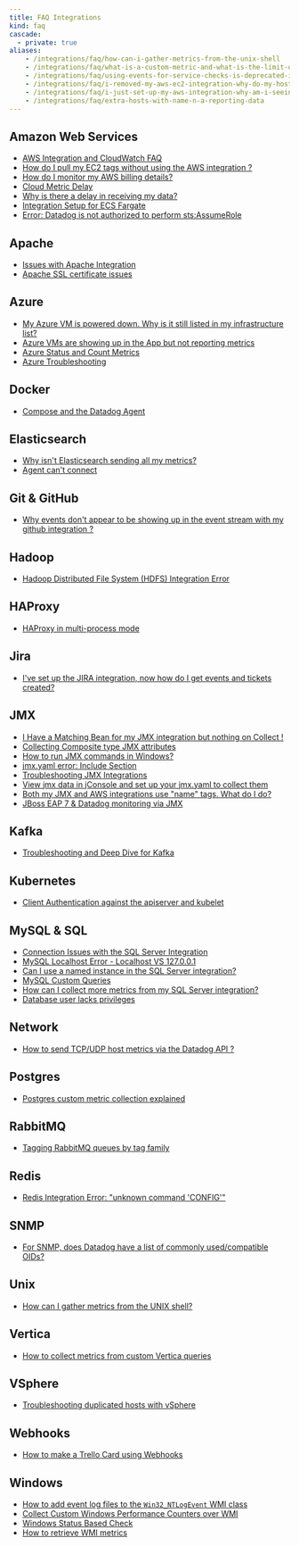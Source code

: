 ```yaml
---
title: FAQ Integrations
kind: faq
cascade: 
  - private: true
aliases:
    - /integrations/faq/how-can-i-gather-metrics-from-the-unix-shell
    - /integrations/faq/what-is-a-custom-metric-and-what-is-the-limit-on-the-number-of-custom-metrics-i-can-have
    - /integrations/faq/using-events-for-service-checks-is-deprecated-in-favor-of-monitors
    - /integrations/faq/i-removed-my-aws-ec2-integration-why-do-my-hosts-still-have-aws-tags
    - /integrations/faq/i-just-set-up-my-aws-integration-why-am-i-seeing-duplicate-hosts
    - /integrations/faq/extra-hosts-with-name-n-a-reporting-data
---
```


## Amazon Web Services

* [AWS Integration and CloudWatch FAQ][1]
* [How do I pull my EC2 tags without using the AWS integration ?][2]
* [How do I monitor my AWS billing details?][3]
* [Cloud Metric Delay][4]
* [Why is there a delay in receiving my data?][5]
* [Integration Setup for ECS Fargate][6]
* [Error: Datadog is not authorized to perform sts:AssumeRole][7]

## Apache

* [Issues with Apache Integration][8]
* [Apache SSL certificate issues][9]

## Azure

* [My Azure VM is powered down. Why is it still listed in my infrastructure list?][10]
* [Azure VMs are showing up in the App but not reporting metrics][11]
* [Azure Status and Count Metrics][12]
* [Azure Troubleshooting][13]

## Docker

* [Compose and the Datadog Agent][14]

## Elasticsearch

* [Why isn't Elasticsearch sending all my metrics?][15]
* [Agent can't connect][16]

## Git & GitHub

* [Why events don't appear to be showing up in the event stream with my github integration ?][17]

## Hadoop

* [Hadoop Distributed File System (HDFS) Integration Error][18]

## HAProxy

* [HAProxy in multi-process mode][19]

## Jira

* [I've set up the JIRA integration, now how do I get events and tickets created?][20]

## JMX

* [I Have a Matching Bean for my JMX integration but nothing on Collect !][21]
* [Collecting Composite type JMX attributes][22]
* [How to run JMX commands in Windows?][23]
* [jmx.yaml error: Include Section][24]
* [Troubleshooting JMX Integrations][25]
* [View jmx data in jConsole and set up your jmx.yaml to collect them][26]
* [Both my JMX and AWS integrations use "name" tags. What do I do?][27]
* [JBoss EAP 7 & Datadog monitoring via JMX][28]

## Kafka


* [Troubleshooting and Deep Dive for Kafka][29]

## Kubernetes

* [Client Authentication against the apiserver and kubelet][30]

## MySQL & SQL

* [Connection Issues with the SQL Server Integration][31]
* [MySQL Localhost Error - Localhost VS 127.0.0.1][32]
* [Can I use a named instance in the SQL Server integration?][33]
* [MySQL Custom Queries][34]
* [How can I collect more metrics from my SQL Server integration?][35]
* [Database user lacks privileges][36]

## Network

* [How to send TCP/UDP host metrics via the Datadog API ?][37]

## Postgres

* [Postgres custom metric collection explained][38]

## RabbitMQ

* [Tagging RabbitMQ queues by tag family][39]

## Redis

* [Redis Integration Error: "unknown command 'CONFIG'"][40]

## SNMP

* [For SNMP, does Datadog have a list of commonly used/compatible OIDs?  ][41]

## Unix

* [How can I gather metrics from the UNIX shell?][42]

## Vertica

* [How to collect metrics from custom Vertica queries][43]

## VSphere

* [Troubleshooting duplicated hosts with vSphere][44]

## Webhooks

* [How to make a Trello Card using Webhooks][45]

## Windows

* [How to add event log files to the `Win32_NTLogEvent` WMI class][46]
* [Collect Custom Windows Performance Counters over WMI][47]
* [Windows Status Based Check][48]
* [How to retrieve WMI metrics][49]

[1]: /integrations/faq/aws-integration-and-cloudwatch-faq/
[2]: /integrations/faq/how-do-i-pull-my-ec2-tags-without-using-the-aws-integration/
[3]: /integrations/faq/how-do-i-monitor-my-aws-billing-details/
[4]: /integrations/faq/cloud-metric-delay/
[5]: /integrations/faq/why-is-there-a-delay-in-receiving-my-data/
[6]: /integrations/faq/integration-setup-ecs-fargate/
[7]: /integrations/faq/error-datadog-not-authorized-sts-assume-role/
[8]: /integrations/faq/issues-with-apache-integration/
[9]: /integrations/faq/apache-ssl-certificate-issues/
[10]: /integrations/faq/my-azure-vm-is-powered-down-why-is-it-still-listed-in-my-infrastructure-list/
[11]: /integrations/faq/azure-vms-are-showing-up-in-the-app-but-not-reporting-metrics/
[12]: /integrations/faq/azure-status-metric/
[13]: /integrations/faq/azure-troubleshooting/
[14]: /integrations/faq/compose-and-the-datadog-agent/
[15]: /integrations/faq/why-isn-t-elasticsearch-sending-all-my-metrics/
[16]: /integrations/faq/elastic-agent-can-t-connect/
[17]: /integrations/faq/why-events-don-t-appear-to-be-showing-up-in-the-event-stream-with-my-github-integration/
[18]: /integrations/faq/hadoop-distributed-file-system-hdfs-integration-error/
[19]: /integrations/faq/haproxy-multi-process/
[20]: /integrations/faq/i-ve-set-up-the-jira-integration-now-how-do-i-get-events-and-tickets-created/
[21]: /integrations/faq/i-have-a-matching-bean-for-my-jmx-integration-but-nothing-on-collect/
[22]: /integrations/faq/collecting-composite-type-jmx-attributes/
[23]: /integrations/faq/how-to-run-jmx-commands-in-windows/
[24]: /integrations/faq/jmx-yaml-error-include-section/
[25]: /integrations/faq/troubleshooting-jmx-integrations/
[26]: /integrations/faq/view-jmx-data-in-jconsole-and-set-up-your-jmx-yaml-to-collect-them/
[27]: /integrations/faq/both-my-jmx-and-aws-integrations-use-name-tags-what-do-i-do/
[28]: /integrations/faq/jboss-eap-7-datadog-monitoring-via-jmx/
[29]: /integrations/faq/troubleshooting-and-deep-dive-for-kafka/
[30]: /integrations/faq/client-authentication-against-the-apiserver-and-kubelet/
[31]: /integrations/faq/connection-issues-with-the-sql-server-integration/
[32]: /integrations/faq/mysql-localhost-error-localhost-vs-127-0-0-1/
[33]: /integrations/faq/can-i-use-a-named-instance-in-the-sql-server-integration/
[34]: /integrations/faq/how-to-collect-metrics-from-custom-mysql-queries/
[35]: /integrations/faq/how-can-i-collect-more-metrics-from-my-sql-server-integration/
[36]: /integrations/faq/database-user-lacks-privileges/
[37]: /integrations/faq/how-to-send-tcp-udp-host-metrics-via-the-datadog-api/
[38]: /integrations/faq/postgres-custom-metric-collection-explained/
[39]: /integrations/faq/tagging-rabbitmq-queues-by-tag-family/
[40]: /integrations/faq/redis-integration-error-unknown-command-config/
[41]: /integrations/faq/for-snmp-does-datadog-have-a-list-of-commonly-used-compatible-oids/
[42]: https://github.com/DataDog/Miscellany/tree/master/custom_check_shell
[43]: /integrations/faq/how-to-collect-metrics-from-custom-vertica-queries/
[44]: /integrations/faq/troubleshooting-duplicated-hosts-with-vsphere/
[45]: /integrations/faq/how-to-make-trello-card-using-webhooks/
[46]: /integrations/faq/how-to-add-event-log-files-to-the-win32-ntlogevent-wmi-class/
[47]: /integrations/faq/collect-custom-windows-performance-counters-over-wmi/
[48]: /integrations/faq/windows-status-based-check/
[49]: /integrations/faq/how-to-retrieve-wmi-metrics/
